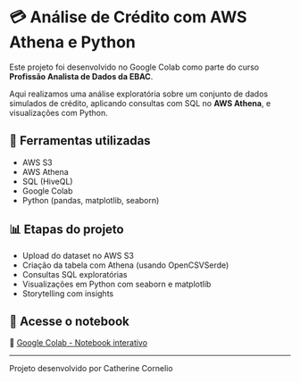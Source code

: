 # 💳 Análise de Crédito com AWS Athena e Python

Este projeto foi desenvolvido no Google Colab como parte do curso **Profissão Analista de Dados da EBAC**.

Aqui realizamos uma análise exploratória sobre um conjunto de dados simulados de crédito, aplicando consultas com SQL no **AWS Athena**, e visualizações com Python.

## 🔧 Ferramentas utilizadas
- AWS S3
- AWS Athena
- SQL (HiveQL)
- Google Colab
- Python (pandas, matplotlib, seaborn)

## 📊 Etapas do projeto
- Upload do dataset no AWS S3
- Criação da tabela com Athena (usando OpenCSVSerde)
- Consultas SQL exploratórias
- Visualizações em Python com seaborn e matplotlib
- Storytelling com insights

## 📎 Acesse o notebook
🔗 [Google Colab - Notebook interativo](https://colab.research.google.com/drive/1_E-NVXlTeAIG9x3AJWWiJ1mroOLmujqJ?usp=sharing)

---

Projeto desenvolvido por Catherine Cornelio  
